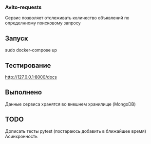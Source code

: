 ### Avito-requests
Сервис позволяет отслеживать количество объявлений по определнному поисковому запросу
## Запуск  
sudo docker-compose up  
## Тестирование  
http://127.0.0.1:8000/docs  
## Выполнено  
Данные сервиса хранятся во внешнем хранилище (MongoDB)    
## TODO
Дописать тесты pytest (постараюсь добавить в ближайшее время)  
Асинхронность  

